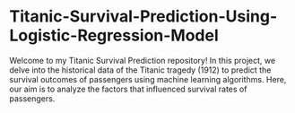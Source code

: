 # Titanic-Survival-Prediction-Using-Logistic-Regression-Model
Welcome to my Titanic Survival Prediction repository! In this project, we delve into the historical data of the Titanic tragedy (1912) to predict the survival outcomes of passengers using machine learning algorithms. Here, our aim is to analyze the factors that influenced survival rates of passengers.
